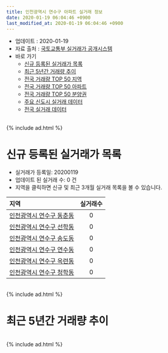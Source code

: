 ```yaml
---
title: 인천광역시 연수구 아파트 실거래 정보
date: 2020-01-19 06:04:46 +0900
last_modified_at: 2020-01-19 06:04:46 +0900
---
```


* 업데이트 : 2020-01-19
* 자료 출처 : [국토교통부 실거래가 공개시스템](http://rt.molit.go.kr)
* 바로 가기
    * [신규 등록된 실거래가 목록](#신규-등록된-실거래가-목록)
    * [최근 5년간 거래량 추이](#최근-5년간-거래량-추이)
    * [전국 거래량 TOP 50 지역](https://apt-info.github.io/apt-trade-info/최근-3개월-전국에서-가장-거래가-많이-발생한-지역)
    * [전국 거래량 TOP 50 아파트](https://apt-info.github.io/apt-trade-info/최근-3개월-전국에서-가장-거래가-많이-발생한-아파트)
    * [전국 거래량 TOP 50 분양권](https://apt-info.github.io/apt-trade-info/최근-3개월-전국에서-가장-거래가-많이-발생한-분양권)
    * [주요 신도시 실거래 데이터](https://apt-info.github.io/apt-trade-info/주요-신도시)
    * [전국 실거래 데이터](https://apt-info.github.io/apt-trade-info/전국)

<br>
{% include ad.html %}
<br>

# 신규 등록된 실거래가 목록
* 실거래가 등록일: 20200119
* 업데이트 된 실거래 수: 0 건
* 지역을 클릭하면 신규 및 최근 3개월 실거래 목록을 볼 수 있습니다.


|지역|실거래수|
|:---|:---:|
|[인천광역시 연수구 동춘동](https://apt-info.github.io/apt-trade-info/인천광역시-연수구-동춘동)|0|
|[인천광역시 연수구 선학동](https://apt-info.github.io/apt-trade-info/인천광역시-연수구-선학동)|0|
|[인천광역시 연수구 송도동](https://apt-info.github.io/apt-trade-info/인천광역시-연수구-송도동)|0|
|[인천광역시 연수구 연수동](https://apt-info.github.io/apt-trade-info/인천광역시-연수구-연수동)|0|
|[인천광역시 연수구 옥련동](https://apt-info.github.io/apt-trade-info/인천광역시-연수구-옥련동)|0|
|[인천광역시 연수구 청학동](https://apt-info.github.io/apt-trade-info/인천광역시-연수구-청학동)|0|


<br>
{% include ad.html %}
<br>

# 최근 5년간 거래량 추이


<div style="width:100%;">
    <canvas id="deal_progress" height="200"></canvas>
</div>

<script>
new Chart(document.getElementById("deal_progress"), {
    type: 'line',
    data: {
        labels: ['201501','201502','201503','201504','201505','201506','201507','201508','201509','201510','201511','201512','201601','201602','201603','201604','201605','201606','201607','201608','201609','201610','201611','201612','201701','201702','201703','201704','201705','201706','201707','201708','201709','201710','201711','201712','201801','201802','201803','201804','201805','201806','201807','201808','201809','201810','201811','201812','201901','201902','201903','201904','201905','201906','201907','201908','201909','201910','201911','201912','202001'],
        datasets: [{
            label: '매매',
            pointRadius: 1,
            data: [607, 504, 798, 633, 483, 500, 469, 428, 402, 629, 437, 378, 349, 349, 422, 480, 499, 638, 699, 692, 653, 752, 437, 350, 266, 379, 468, 389, 514, 725, 573, 559, 527, 410, 411, 264, 1029, 684, 671, 489, 565, 516, 434, 708, 944, 823, 450, 385, 443, 375, 424, 522, 472, 564, 625, 691, 750, 1518, 1414, 932, 171],
            borderColor: "rgba(255, 201, 14, 1)",
            backgroundColor: "rgba(255, 201, 14, 0.5)",
            fill: false,
            lineTension: 0
        },{
            label: '전월세',
            pointRadius: 1,
            data: [577, 504, 576, 472, 492, 435, 509, 515, 551, 744, 682, 598, 659, 599, 612, 562, 548, 528, 596, 576, 615, 691, 554, 579, 535, 621, 556, 486, 472, 528, 501, 513, 609, 582, 652, 698, 774, 626, 638, 557, 550, 543, 487, 575, 582, 726, 618, 734, 927, 733, 639, 528, 547, 606, 814, 841, 735, 828, 694, 424, 146],
            borderColor: "rgba(0, 141, 185, 1)",
            backgroundColor: "rgba(0, 141, 185, 0.5)",
            fill: false,
            lineTension: 0
        }
        ]
    },
    options: {
        responsive: true,
        title: {
            display: false
        },
        tooltips: {
            mode: 'index',
            intersect: false
        },
        hover: {
            mode: 'nearest',
            intersect: true
        },
        scales: {
            xAxes: [{
                display: true,
                scaleLabel: {
                    display: true,
                    labelString: '년/월'
                }
            }],
            yAxes: [{
                display: true,
                ticks: {
                    suggestedMin: 0,
                },
                scaleLabel: {
                    display: true,
                    labelString: '실거래 수'
                }
            }]
        }
    }
});

</script>


<br>
{% include ad.html %}
<br>


